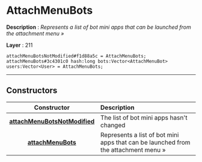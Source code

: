 # AttachMenuBots

**Description** : *Represents a list of bot mini apps that can be launched from the attachment menu »*

**Layer** : 211

```tl
attachMenuBotsNotModified#f1d88a5c = AttachMenuBots;
attachMenuBots#3c4301c0 hash:long bots:Vector<AttachMenuBot> users:Vector<User> = AttachMenuBots;
```

---

## Constructors

| Constructor | Description |
| :---: | :--- |
| [**attachMenuBotsNotModified**](constructor/attachMenuBotsNotModified) | The list of bot mini apps hasn't changed |
| [**attachMenuBots**](constructor/attachMenuBots) | Represents a list of bot mini apps that can be launched from the attachment menu » |